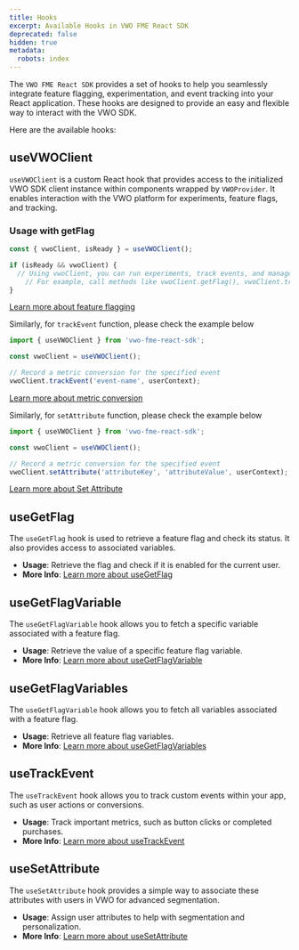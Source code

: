 ```yaml
---
title: Hooks
excerpt: Available Hooks in VWO FME React SDK
deprecated: false
hidden: true
metadata:
  robots: index
---
```

The `VWO FME React SDK` provides a set of hooks to help you seamlessly integrate feature flagging, experimentation, and event tracking into your React application. These hooks are designed to provide an easy and flexible way to interact with the VWO SDK.

Here are the available hooks:

## useVWOClient

`useVWOClient` is a custom React hook that provides access to the initialized VWO SDK client instance within components wrapped by `VWOProvider`. It enables interaction with the VWO platform for experiments, feature flags, and tracking.

### Usage with getFlag

```javascript
const { vwoClient, isReady } = useVWOClient();

if (isReady && vwoClient) {
  // Using vwoClient, you can run experiments, track events, and manage feature flags.
	// For example, call methods like vwoClient.getFlag(), vwoClient.trackEvent(), etc.
}
```

[Learn more about feature flagging](https://developers.vwo.com/v2/docs/fme-javascript-flags#/)

Similarly, for `trackEvent` function, please check the example below

```javascript
import { useVWOClient } from 'vwo-fme-react-sdk';

const vwoClient = useVWOClient();

// Record a metric conversion for the specified event 
vwoClient.trackEvent('event-name', userContext);
```

[Learn more about metric conversion](https://developers.vwo.com/v2/docs/fme-javascript-metrics#/)

Similarly, for `setAttribute` function, please check the example below

```javascript
import { useVWOClient } from 'vwo-fme-react-sdk';

const vwoClient = useVWOClient();

// Record a metric conversion for the specified event 
vwoClient.setAttribute('attributeKey', 'attributeValue', userContext);
```

[Learn more about Set Attribute](https://developers.vwo.com/v2/docs/fme-javascript-attributes#/)

## useGetFlag

The `useGetFlag` hook is used to retrieve a feature flag and check its status. It also provides access to associated variables.

* **Usage**: Retrieve the flag and check if it is enabled for the current user.
* **More Info**: [Learn more about useGetFlag](https://developers.vwo.com/v2/docs/fme-react-feature-flags-variables#usegetflag-hook)

## useGetFlagVariable

The `useGetFlagVariable` hook allows you to fetch a specific variable associated with a feature flag.

* **Usage**: Retrieve the value of a specific feature flag variable.
* **More Info**: [Learn more about useGetFlagVariable](https://developers.vwo.com/v2/docs/fme-react-feature-flags-variables#usegetflagvariable-hook)

## useGetFlagVariables

The `useGetFlagVariable` hook allows you to fetch all variables associated with a feature flag.

* **Usage**: Retrieve all feature flag variables.
* **More Info**: [Learn more about useGetFlagVariables](https://developers.vwo.com/v2/docs/fme-react-feature-flags-variables#usegetflagvariables-hook)

## useTrackEvent

The `useTrackEvent` hook allows you to track custom events within your app, such as user actions or conversions.

* **Usage**: Track important metrics, such as button clicks or completed purchases.
* **More Info**: [Learn more about useTrackEvent](https://developers.vwo.com/v2/docs/fme-react-metrics-tracking#usetrackevent-hook)

## useSetAttribute

The `useSetAttribute` hook provides a simple way to associate these attributes with users in VWO for advanced segmentation.

* **Usage**: Assign user attributes to help with segmentation and personalization.
* **More Info**: [Learn more about useSetAttribute](https://developers.vwo.com/v2/docs/fme-react-attributes#usesetattribute-hook)
